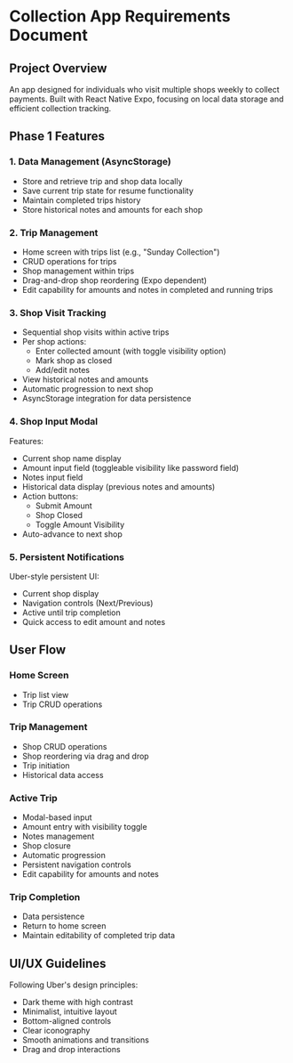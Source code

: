 # Collection App Requirements Document

## Project Overview

An app designed for individuals who visit multiple shops weekly to collect payments. Built with React Native Expo, focusing on local data storage and efficient collection tracking.

## Phase 1 Features

### 1. Data Management (AsyncStorage)

- Store and retrieve trip and shop data locally
- Save current trip state for resume functionality
- Maintain completed trips history
- Store historical notes and amounts for each shop

### 2. Trip Management

- Home screen with trips list (e.g., "Sunday Collection")
- CRUD operations for trips
- Shop management within trips
- Drag-and-drop shop reordering (Expo dependent)
- Edit capability for amounts and notes in completed and running trips

### 3. Shop Visit Tracking

- Sequential shop visits within active trips
- Per shop actions:
  - Enter collected amount (with toggle visibility option)
  - Mark shop as closed
  - Add/edit notes
- View historical notes and amounts
- Automatic progression to next shop
- AsyncStorage integration for data persistence

### 4. Shop Input Modal

Features:

- Current shop name display
- Amount input field (toggleable visibility like password field)
- Notes input field
- Historical data display (previous notes and amounts)
- Action buttons:
  - Submit Amount
  - Shop Closed
  - Toggle Amount Visibility
- Auto-advance to next shop

### 5. Persistent Notifications

Uber-style persistent UI:

- Current shop display
- Navigation controls (Next/Previous)
- Active until trip completion
- Quick access to edit amount and notes

## User Flow

### Home Screen

- Trip list view
- Trip CRUD operations

### Trip Management

- Shop CRUD operations
- Shop reordering via drag and drop
- Trip initiation
- Historical data access

### Active Trip

- Modal-based input
- Amount entry with visibility toggle
- Notes management
- Shop closure
- Automatic progression
- Persistent navigation controls
- Edit capability for amounts and notes

### Trip Completion

- Data persistence
- Return to home screen
- Maintain editability of completed trip data

## UI/UX Guidelines

Following Uber's design principles:

- Dark theme with high contrast
- Minimalist, intuitive layout
- Bottom-aligned controls
- Clear iconography
- Smooth animations and transitions
- Drag and drop interactions
